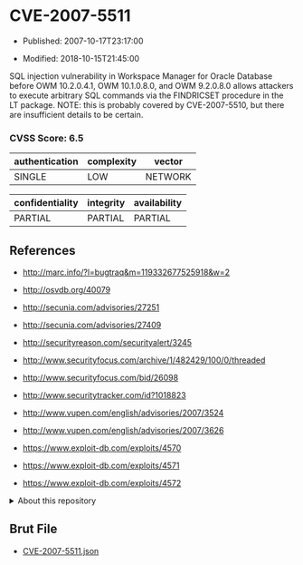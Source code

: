 # CVE-2007-5511

- Published: 2007-10-17T23:17:00

- Modified: 2018-10-15T21:45:00

SQL injection vulnerability in Workspace Manager for Oracle Database before OWM 10.2.0.4.1, OWM 10.1.0.8.0, and OWM 9.2.0.8.0 allows attackers to execute arbitrary SQL commands via the FINDRICSET procedure in the LT package.  NOTE: this is probably covered by CVE-2007-5510, but there are insufficient details to be certain.

### CVSS Score: **6.5**

| authentication | complexity | vector |
| --- | --- | --- |
| SINGLE | LOW | NETWORK |

| confidentiality | integrity | availability |
| --- | --- | --- |
| PARTIAL | PARTIAL | PARTIAL |

## References

* http://marc.info/?l=bugtraq&m=119332677525918&w=2

* http://osvdb.org/40079

* http://secunia.com/advisories/27251

* http://secunia.com/advisories/27409

* http://securityreason.com/securityalert/3245

* http://www.securityfocus.com/archive/1/482429/100/0/threaded

* http://www.securityfocus.com/bid/26098

* http://www.securitytracker.com/id?1018823

* http://www.vupen.com/english/advisories/2007/3524

* http://www.vupen.com/english/advisories/2007/3626

* https://www.exploit-db.com/exploits/4570

* https://www.exploit-db.com/exploits/4571

* https://www.exploit-db.com/exploits/4572

<details>
<summary>About this repository</summary> 

  This repository is part of the project [Live Hack CVE](https://github.com/Live-Hack-CVE). Main website can be found [www.live-hack.org](https://www.live-hack.org) 
  
  Made by [Sn0wAlice](https://github.com/Sn0wAlice) for the people that care about security and need to have a feed of the latest CVEs. Hope you enjoy it, don't forget to star the repo and follow me on [Twitter](https://twitter.com/Sn0wAlice) and [Github](https://github.com/Sn0wAlice). And that is my [personnal website](https://www.alice-snow.me/)

  - [Home Page](https://github.com/Live-Hack-CVE)
  - [Framework](https://github.com/Live-Hack-CVE/cve-framework)
  - [CVE database](https://github.com/Live-Hack-CVE/full_database)
  - [Changelog](https://github.com/Live-Hack-CVE/Changelog)
</details>

## Brut File

* [CVE-2007-5511.json](https://raw.githubusercontent.com/Live-Hack-CVE/full_database/main/cves/2007/CVE-2007-5511.json)

